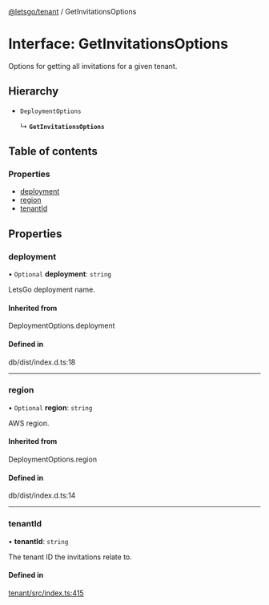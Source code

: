 [@letsgo/tenant](../README.md) / GetInvitationsOptions

# Interface: GetInvitationsOptions

Options for getting all invitations for a given tenant.

## Hierarchy

- `DeploymentOptions`

  ↳ **`GetInvitationsOptions`**

## Table of contents

### Properties

- [deployment](GetInvitationsOptions.md#deployment)
- [region](GetInvitationsOptions.md#region)
- [tenantId](GetInvitationsOptions.md#tenantid)

## Properties

### deployment

• `Optional` **deployment**: `string`

LetsGo deployment name.

#### Inherited from

DeploymentOptions.deployment

#### Defined in

db/dist/index.d.ts:18

___

### region

• `Optional` **region**: `string`

AWS region.

#### Inherited from

DeploymentOptions.region

#### Defined in

db/dist/index.d.ts:14

___

### tenantId

• **tenantId**: `string`

The tenant ID the invitations relate to.

#### Defined in

[tenant/src/index.ts:415](https://github.com/47chapters/letsgo/blob/11c7e19/packages/tenant/src/index.ts#L415)
